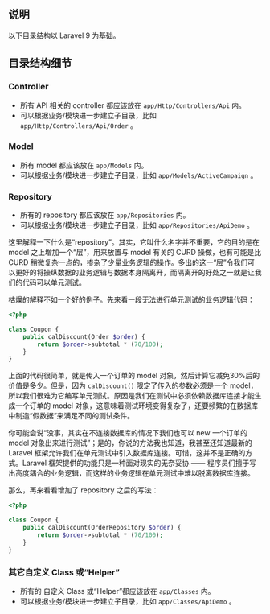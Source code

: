## 说明

以下目录结构以 Laravel 9 为基础。

## 目录结构细节

### Controller

- 所有 API 相关的 controller 都应该放在 `app/Http/Controllers/Api` 内。
- 可以根据业务/模块进一步建立子目录，比如 `app/Http/Controllers/Api/Order` 。

### Model

- 所有 model 都应该放在 `app/Models` 内。
- 可以根据业务/模块进一步建立子目录，比如 `app/Models/ActiveCampaign` 。

### Repository

- 所有的 repository 都应该放在 `app/Repositories` 内。
- 可以根据业务/模块进一步建立子目录，比如 `app/Repositories/ApiDemo` 。

这里解释一下什么是“repository”。其实，它叫什么名字并不重要，它的目的是在 model 之上增加一个“层”，用来放置与 model 有关的 CURD 操做，也有可能是比 CURD 稍微复杂一点的，掺杂了少量业务逻辑的操作。多出的这一“层”令我们可以更好的将操纵数据的业务逻辑与数据本身隔离开，而隔离开的好处之一就是让我们的代码可以单元测试。

枯燥的解释不如一个好的例子。先来看一段无法进行单元测试的业务逻辑代码：

```php
<?php

class Coupon {
    public calDiscount(Order $order) {
        return $order->subtotal * (70/100);
    }
}
```
上面的代码很简单，就是传入一个订单的 model 对象，然后计算它减免30%后的价值是多少。但是，因为 `calDiscount()` 限定了传入的参数必须是一个 model，所以我们很难为它编写单元测试。原因是我们在测试中必须依赖数据库连接才能生成一个订单的 model 对象，这意味着测试环境变得复杂了，还要频繁的在数据库中制造“假数据”来满足不同的测试条件。

你可能会说“没事，其实在不连接数据库的情况下我们也可以 new 一个订单的 model 对象出来进行测试”；是的，你说的方法我也知道，我甚至还知道最新的 Laravel 框架允许我们在单元测试中引入数据库连接。可惜，这并不是正确的方式。Laravel 框架提供的功能只是一种面对现实的无奈妥协 —— 程序员们擅于写出高度耦合的业务逻辑，而这样的业务逻辑在单元测试中难以脱离数据库连接。

那么，再来看看增加了 repository 之后的写法：

```php
<?php

class Coupon {
    public calDiscount(OrderRepository $order) {
        return $order->subtotal * (70/100);
    }
}
```

### 其它自定义 Class 或“Helper”

- 所有的 自定义 Class 或“Helper”都应该放在 `app/Classes` 内。
- 可以根据业务/模块进一步建立子目录，比如 `app/Classes/ApiDemo` 。
